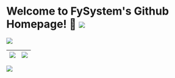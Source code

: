 # Welcome to FySystem's Github Homepage! 🎉 ![](https://gv.halberd.cn/FySystem?theme=stroke-fill&active=3200ff&deactive=f1f1f1&len=4&speed=40&size=60&space=5&tail=0)

![](https://readme-typing-svg.herokuapp.com/?lines=Welcome,%20visitor!;&font=Roboto)

| ![](https://github-readme-stats.vercel.app/api?username=FySystem&theme=tokyonight&count_private=true&show_icons=true) | ![](https://github-readme-stats.vercel.app/api/top-langs/?username=FySystem&count_private=true&theme=tokyonight&layout=compact&langs_count=6) |
| ------------- | ------------- |

[![](https://activity-graph.herokuapp.com/graph?username=FySystem&theme=github)](https://github.com/ashutosh00710/github-readme-activity-graph)
